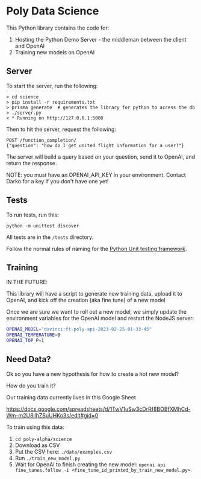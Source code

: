# Poly Data Science

This Python library contains the code for:

1. Hosting the Python Demo Server - the middleman between the client and OpenAI
2. Training new models on OpenAI

## Server

To start the server, run the following:

```
> cd science
> pip install -r requirements.txt
> prisma generate  # generates the library for python to access the db
> ./server.py
< * Running on http://127.0.0.1:5000
```

Then to hit the server, request the following:

```
POST /function_completion/
{"question": "how do I get united flight information for a user?"}
```

The server will build a query based on your question, send it to OpenAI, and return the response.

NOTE: you must have an OPENAI_API_KEY in your environment. Contact Darko for a key if you don't have one yet!

## Tests

To run tests, run this:

```
python -m unittest discover
```

All tests are in the `/tests` directory.

Follow the normal rules of naming for the [Python Unit testing framework](https://docs.python.org/3/library/unittest.html).


## Training

IN THE FUTURE:

This library will have a script to generate new training data, upload it to OpenAI, and kick off the creation (aka fine tune) of a new model

Once we are sure we want to roll out a new model, we simply update the environment variables for the OpenAI model and restart the NodeJS server:

```bash
OPENAI_MODEL="davinci:ft-poly-api-2023-02-25-01-33-45"
OPENAI_TEMPERATURE=0
OPENAI_TOP_P=1
```

## Need Data?

Ok so you have a new hypothesis for how to create a hot new model?

How do you train it?

Our training data currently lives in this Google Sheet

https://docs.google.com/spreadsheets/d/1TwV1uSw3cDrRf8BOBfXMhCd-Wm-m2U8ilhZSuUHKo3s/edit#gid=0

To train using this data:

1. `cd poly-alpha/science`
2. Download as CSV
3. Put the CSV here: `./data/examples.csv`
4. Run `./train_new_model.py`
5. Wait for OpenAI to finish creating the new model:
`openai api fine_tunes.follow -i <fine_tune_id_printed_by_train_new_model.py>`